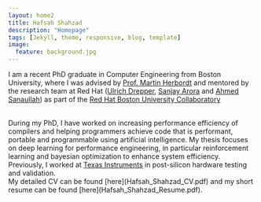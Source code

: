 ```yaml
---
layout: home2
title: Hafsah Shahzad
description: "Homepage"
tags: [Jekyll, theme, responsive, blog, template]
image:
  feature: background.jpg
---
```


I am a recent PhD graduate in Computer Engineering from Boston University, where I was advised by <a href="https://people.bu.edu/herbordt/" target="_blank">Prof. Martin Herbordt</a> and mentored by the research team at Red Hat (<a href="https://research.redhat.com/blog/project_member/ulrich-drepper/" target="_blank">Ulrich Drepper</a>, <a href="https://research.redhat.com/blog/project_member/sanjay-arora/" target="_blank">Sanjay Arora</a> and <a href="https://research.redhat.com/blog/project_member/ahmed-sanaullah/" target="_blank">Ahmed Sanaullah</a>) as part of the <a href="https://research.redhat.com/blog/research_project/practical-programming-of-fpgas-with-open-source-tools/" target="_blank">Red Hat Boston University Collaboratory</a>

<br />
During my PhD, I have worked on increasing performance efficiency of compilers and helping programmers achieve code that is performant, portable and programmable using artificial intelligence. My thesis focuses on deep learning for performance engineering, in particular reinforcement learning and bayesian optimization to enhance system efficiency.

<br />
Previously, I worked at <a href="https://www.ti.com/" target="_blank">Texas Instruments</a> in post-silicon hardware testing and validation. 

<br />
My detailed CV can be found [here](Hafsah_Shahzad_CV.pdf) and my short resume can be found [here](Hafsah_Shahzad_Resume.pdf).
